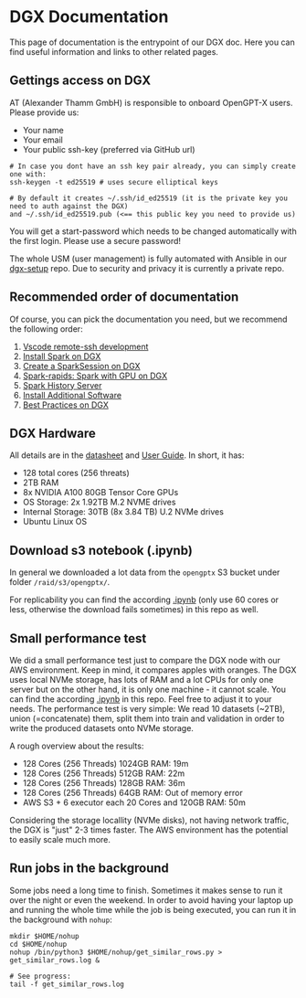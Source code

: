 # DGX Documentation

This page of documentation is the entrypoint of our DGX doc. Here you can find useful information and links to other related pages.

## Gettings access on DGX

AT (Alexander Thamm GmbH) is responsible to onboard OpenGPT-X users. Please provide us:
- Your name
- Your email
- Your public ssh-key (preferred via GitHub url)
```
# In case you dont have an ssh key pair already, you can simply create one with:
ssh-keygen -t ed25519 # uses secure elliptical keys

# By default it creates ~/.ssh/id_ed25519 (it is the private key you need to auth against the DGX) 
and ~/.ssh/id_ed25519.pub (<== this public key you need to provide us)
```

You will get a start-password which needs to be changed automatically with the first login. Please use a secure password!

The whole USM (user management) is fully automated with Ansible in our [dgx-setup](https://github.com/KubeSoup/dgx-setup) repo. Due to security and privacy it is currently a private repo.

## Recommended order of documentation

Of course, you can pick the documentation you need, but we recommend the following order:
1. [Vscode remote-ssh development](./dgx-vscode-remote-ssh.md)
2. [Install Spark on DGX](./dgx-install-spark.md)
3. [Create a SparkSession on DGX](./dgx-create-sparksession.md)
4. [Spark-rapids: Spark with GPU on DGX](./dgx-spark-rapids-gpu.md)
5. [Spark History Server](./dgx-spark-history-server.md)
6. [Install Additional Software](./dgx-install-additional-software.md)
7. [Best Practices on DGX](./dgx-best-practices.md)

## DGX Hardware

All details are in the [datasheet](https://images.nvidia.com/aem-dam/Solutions/Data-Center/nvidia-dgx-a100-datasheet.pdf) and [User Guide](https://docs.nvidia.com/dgx/pdf/dgxa100-user-guide.pdf).
In short, it has:
- 128 total cores (256 threats)
- 2TB RAM
- 8x NVIDIA A100 80GB Tensor Core GPUs
- OS Storage: 2x 1.92TB M.2 NVME drives
- Internal Storage: 30TB (8x 3.84 TB) U.2
NVMe drives
- Ubuntu Linux OS


## Download s3 notebook (.ipynb)

In general we downloaded a lot data from the `opengptx` S3 bucket under folder `/raid/s3/opengptx/`.

For replicability you can find the according [.ipynb](https://github.com/KubeSoup/docs/blob/main/DGX/dgx-download-s3.ipynb) (only use 60 cores or less, otherwise the download fails sometimes) in this repo as well.

## Small performance test

We did a small performance test just to compare the DGX node with our AWS environment. Keep in mind, it compares apples with oranges. The DGX uses local NVMe storage, has lots of RAM and a lot CPUs for only one server but on the other hand, it is only one machine - it cannot scale.
You can find the according [.ipynb](https://github.com/KubeSoup/docs/blob/main/DGX/dgx-performance-test.ipynb) in this repo. Feel free to adjust it to your needs. The performance test is very simple: We read 10 datasets (~2TB), union (=concatenate) them, split them into train and validation in order to write the produced datasets onto NVMe storage.

A rough overview about the results:
- 128 Cores (256 Threads) 1024GB RAM: 19m
- 128 Cores (256 Threads) 512GB RAM: 22m
- 128 Cores (256 Threads) 128GB RAM: 36m
- 128 Cores (256 Threads) 64GB RAM: Out of memory error
- AWS S3 + 6 executor each 20 Cores and 120GB RAM: 50m

Considering the storage locallity (NVMe disks), not having network traffic, the DGX is "just" 2-3 times faster. The AWS environment has the potential to easily scale much more.

## Run jobs in the background

Some jobs need a long time to finish. Sometimes it makes sense to run it over the night or even the weekend. In order to avoid having your laptop up and running the whole time while the job is being executed, you can run it in the background with `nohup`:
```
mkdir $HOME/nohup
cd $HOME/nohup
nohup /bin/python3 $HOME/nohup/get_similar_rows.py > get_similar_rows.log &

# See progress:
tail -f get_similar_rows.log
```

